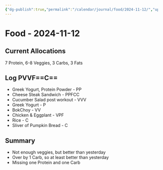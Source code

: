 ```yaml
---
{"dg-publish":true,"permalink":"/calendar/journal/food/2024-11-12/","updated":"2024-11-12T20:37:17.729-08:00"}
---
```


# Food - 2024-11-12

## Current Allocations
7 Protein, 6-8 Veggies, 3 Carbs, 3 Fats
## Log PVVF==C==
- Greek Yogurt, Protein Powder - PP
- Cheese Steak Sandwich - PPFCC
- Cucumber Salad post workout - VVV
- Greek Yogurt - P
- BokChoy - VV
- Chicken & Eggplant - VPF
- Rice - C
- Sliver of Pumpkin Bread - C
## Summary
- Not enough veggies, but better than yesterday
- Over by 1 Carb, so at least better than yesterday
- Missing one Protein and one Carb

```calendar-nav
```